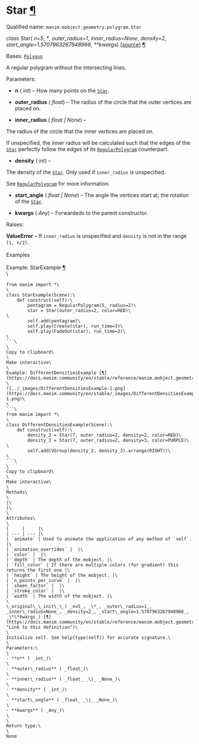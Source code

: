 # Star [¶](https://docs.manim.community/en/stable/reference/manim.mobject.geometry.polygram.Star.html\#star "Link to this heading")

Qualified name: `manim.mobject.geometry.polygram.Star`

_class_ Star( _n=5_, _\*_, _outer\_radius=1_, _inner\_radius=None_, _density=2_, _start\_angle=1.5707963267948966_, _\*\*kwargs_) [\[source\]](https://docs.manim.community/en/stable/_modules/manim/mobject/geometry/polygram.html#Star) [¶](https://docs.manim.community/en/stable/reference/manim.mobject.geometry.polygram.Star.html#manim.mobject.geometry.polygram.Star "Link to this definition")

Bases: [`Polygon`](https://docs.manim.community/en/stable/reference/manim.mobject.geometry.polygram.Polygon.html#manim.mobject.geometry.polygram.Polygon "manim.mobject.geometry.polygram.Polygon")

A regular polygram without the intersecting lines.

Parameters:

- **n** ( _int_) – How many points on the [`Star`](https://docs.manim.community/en/stable/reference/manim.mobject.geometry.polygram.Star.html#manim.mobject.geometry.polygram.Star "manim.mobject.geometry.polygram.Star").

- **outer\_radius** ( _float_) – The radius of the circle that the outer vertices are placed on.

- **inner\_radius** ( _float_ _\|_ _None_) –

The radius of the circle that the inner vertices are placed on.

If unspecified, the inner radius will be
calculated such that the edges of the [`Star`](https://docs.manim.community/en/stable/reference/manim.mobject.geometry.polygram.Star.html#manim.mobject.geometry.polygram.Star "manim.mobject.geometry.polygram.Star")
perfectly follow the edges of its [`RegularPolygram`](https://docs.manim.community/en/stable/reference/manim.mobject.geometry.polygram.RegularPolygram.html#manim.mobject.geometry.polygram.RegularPolygram "manim.mobject.geometry.polygram.RegularPolygram")
counterpart.

- **density** ( _int_) –

The density of the [`Star`](https://docs.manim.community/en/stable/reference/manim.mobject.geometry.polygram.Star.html#manim.mobject.geometry.polygram.Star "manim.mobject.geometry.polygram.Star"). Only used if
`inner_radius` is unspecified.

See [`RegularPolygram`](https://docs.manim.community/en/stable/reference/manim.mobject.geometry.polygram.RegularPolygram.html#manim.mobject.geometry.polygram.RegularPolygram "manim.mobject.geometry.polygram.RegularPolygram") for more information.

- **start\_angle** ( _float_ _\|_ _None_) – The angle the vertices start at; the rotation of
the [`Star`](https://docs.manim.community/en/stable/reference/manim.mobject.geometry.polygram.Star.html#manim.mobject.geometry.polygram.Star "manim.mobject.geometry.polygram.Star").

- **kwargs** ( _Any_) – Forwardeds to the parent constructor.


Raises:

**ValueError** – If `inner_radius` is unspecified and `density`
is not in the range `[1, n/2)`.\
\
Examples\
\
Example: StarExample [¶](https://docs.manim.community/en/stable/reference/manim.mobject.geometry.polygram.Star.html#starexample)\
\
```\
from manim import *\
\
class StarExample(Scene):\
    def construct(self):\
        pentagram = RegularPolygram(5, radius=2)\
        star = Star(outer_radius=2, color=RED)\
\
        self.add(pentagram)\
        self.play(Create(star), run_time=3)\
        self.play(FadeOut(star), run_time=2)\
\
```\
\
Copy to clipboard\
\
Make interactive\
\
Example: DifferentDensitiesExample [¶](https://docs.manim.community/en/stable/reference/manim.mobject.geometry.polygram.Star.html#differentdensitiesexample)\
\
![../_images/DifferentDensitiesExample-1.png](https://docs.manim.community/en/stable/_images/DifferentDensitiesExample-1.png)\
\
```\
from manim import *\
\
class DifferentDensitiesExample(Scene):\
    def construct(self):\
        density_2 = Star(7, outer_radius=2, density=2, color=RED)\
        density_3 = Star(7, outer_radius=2, density=3, color=PURPLE)\
\
        self.add(VGroup(density_2, density_3).arrange(RIGHT))\
\
```\
\
Copy to clipboard\
\
Make interactive\
\
Methods\
\
|\
|\
\
Attributes\
\
|     |     |\
| --- | --- |\
| `animate` | Used to animate the application of any method of `self`. |\
| `animation_overrides` |  |\
| `color` |  |\
| `depth` | The depth of the mobject. |\
| `fill_color` | If there are multiple colors (for gradient) this returns the first one |\
| `height` | The height of the mobject. |\
| `n_points_per_curve` |  |\
| `sheen_factor` |  |\
| `stroke_color` |  |\
| `width` | The width of the mobject. |\
\
\_original\_\_init\_\_( _n=5_, _\*_, _outer\_radius=1_, _inner\_radius=None_, _density=2_, _start\_angle=1.5707963267948966_, _\*\*kwargs_) [¶](https://docs.manim.community/en/stable/reference/manim.mobject.geometry.polygram.Star.html#manim.mobject.geometry.polygram.Star._original__init__ "Link to this definition")\
\
Initialize self. See help(type(self)) for accurate signature.\
\
Parameters:\
\
- **n** ( _int_)\
\
- **outer\_radius** ( _float_)\
\
- **inner\_radius** ( _float_ _\|_ _None_)\
\
- **density** ( _int_)\
\
- **start\_angle** ( _float_ _\|_ _None_)\
\
- **kwargs** ( _Any_)\
\
\
Return type:\
\
None